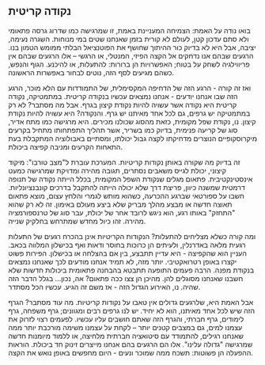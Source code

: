 ## נקודה קריטית
בואו נודה על האמת: הצמיחה המעניינת באמת, זו שמרגישה כמו שדרוג גרסה פתאומי ולא סתם עדכון קטן, לעולם לא קורית בזמן שאנחנו שטים במי מנוחות. השגרה נעימה, יציבה, אבל היא לא בדיוק כור ההיתוך שחושף את הפוטנציאל הבלתי ממומש הטמון בנו. הרגעים שבהם אנו נדחקים אל הקצה הפיזי, המנטלי, או הרגשי – אלו הרגעים שבהם אין פריווילגיה לשחק על בטוח; האפשרויות הן ברורות: להתעלות, או להיכנע. הגוף והנפש, כשהם מגיעים לסף הזה, נוטים לבחור באפשרות הראשונה.

ואז זה קורה - הרגע הזה של הדחיפה המקסימלית, של התמודדות עם הלא מוכר, הרגע הזה שבו אנחנו יודעים - אנחנו נמצאים עכשיו בנקודה קריטית. במתמטיקה, נקודה קריטית היא נקודה אשר עשויה להיות נקודת קיצון בגרף. אבל מה מסתבר? לא רק במתמטיקה יש גרפים, גם לכל אחד מאיתנו יש גרף. והנקודה? היא עשויה להיות נקודת קיצון. נו, נקודת שפל מקומית, כזאת מהסוג שכולנו מכירים. היא מרגישה כמו מתח אדיר, סוג של קריעה פנימית, בדיוק כמו בשריר, אשר תהליך התפתחותו מתחיל בקרעים מיקרוסקופיים הנוצרים מדחיקתו לקצה גבול יכולתו, ומסתיים באבולוציה המתקבלת בעת התאחות הקרעים ומניבה קפיצה ביכולת.

זה בדיוק מה שקורה באותן נקודות קריטיות. המערכת עוברת ל"מצב טורבו": מיקוד קיצוני, יכולת לגייס משאבים נסתרים, תגובה מהירה ומדויקת שמרגישה כמעט אינסטינקטיבית. פתאום מגלים שנקודת השפל המקומית, בכלל הייתה נקודה של תנופה דרמטית שמשנה כיוון, פריצת דרך שלא יכולה הייתה להתקבל בדרכים קונבנציונליות. חשבו על ספורטאי שברגע ההכרעה, כשהוא מותש לגמרי והלחץ עצום, מוצא פתאום תאוצה חדשה או מבצע מהלך מבריק שלא ביצע מעולם באימון. זה לא רק שהוא "התחזק" באותו רגע, הוא ניגש לרובד אחר של יכולת, עבר סוג של טרנספורמציה מהירה. זהו כיול מחדש שמתרחש בחלקיק שנייה.

ומה קורה כשלא מצליחים להתעלות? הנקודות הקריטיות אינן בהכרח רגעים של התעלות רגעית מלאה באדרנלין, ולעיתים הן כרוכות בחוסר ודאות ואף בכישלון המלווה בכאב. העניין הוא שהקפיצה - היא עדיין תתבצע, בין אם בהצלחה או בכישלון. הפירות פשוט יקצרו באופן רטרואקטיבי. יותר מזה, לא תמיד אנחנו מודעים לכך שאנחנו נמצאים בנקודת מפנה. הרבה פעמים התופעה תתבטא בהבחנה פתאומית ביכולות חדשות שלא חשבנו שאנחנו מסוגלים להן. מהיכן הן צצו ככה פתאום? אה, נכון... בגלל הדבר הזה שהיה. נו, האירוע הגדול הזה - אז משם זה הגיע. עכשיו הכל מסתדר.

אבל האמת היא, שלרגעים גדולים אין טאבו על נקודות קריטיות. מה עוד מסתבר? הגרף הזה שיש לכל אחד מאיתנו, הוא לא יחיד. יש לנו גרפים רבים ומגוונים; גרף משפחה, גרף לימודים, גרף חברתי, והגרף הזה שאתם חושבים עליו עכשיו. לפעמים רצוי לזרוק את עצמנו למים, גם במצבים קטנים יותר – לקחת על עצמנו משימה מורכבת יותר ממה שאנחנו רגילים, להתמודד עם סיטואציה חברתית מלחיצה, או ללמוד מיומנות חדשה שמרגישה "גדולה עלינו". אלו הם הרגעים בהם אנחנו מייצרים זינוק חד ביכולת. הוראות ההפעלה הן פשוטות: תשכח ממה שמוכר ונעים - היום מחפשים באופן נואש את הקצה.